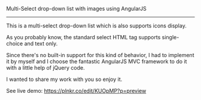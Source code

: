 Multi-Select drop-down list with images using AngularJS
*******************************************************

This is a multi-select drop-down list which is also supports icons display.

As you probably know, the standard select HTML tag supports single-choice and text only.

Since there's no built-in support for this kind of behavior, I had to implement it by myself and I choose the fantastic AngularJS MVC framework to do it with a little help of jQuery code.

I wanted to share my work with you so enjoy it.

See live demo: https://plnkr.co/edit/KUOpMP?p=preview
